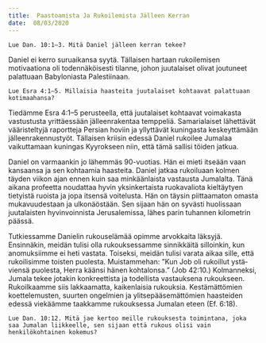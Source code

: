 ```yaml
---
title:  Paastoamista Ja Rukoilemista Jälleen Kerran
date:  08/03/2020
---
```


`Lue Dan. 10:1–3. Mitä Daniel jälleen kerran tekee?`

Daniel ei kerro suruaikansa syytä. Tällaisen hartaan rukoilemisen motivaationa oli todennäköisesti tilanne, johon juutalaiset olivat joutuneet palattuaan Babyloniasta Palestiinaan.

`Lue Esra 4:1–5. Millaisia haasteita juutalaiset kohtaavat palattuaan kotimaahansa?`

Tiedämme Esra 4:1–5 perusteella, että juutalaiset kohtaavat voimakasta vastustusta yrittäessään jälleenrakentaa temppeliä. Samarialaiset lähettävät vääristeltyjä raportteja Per­sian hoviin ja yllyttävät kuningasta keskeyttämään jälleenrakennustyöt. Tällaisen kriisin edessä Daniel rukoilee Jumalaa vaikuttamaan kuningas Kyyrokseen niin, että tämä sallisi töiden jatkua.

Daniel on varmaankin jo lähemmäs 90-vuotias. Hän ei mieti itseään vaan kansaansa ja sen kohtaamia haasteita. Daniel jatkaa rukoiluaan kolmen täyden viikon ajan ennen kuin saa minkäänlaista vastausta Jumalalta. Tänä aikana profeetta noudattaa hyvin yksinkertaista ruokavaliota kieltäy­tyen tietyistä ruoista ja jopa itsensä voitelusta. Hän on täysin piittaamaton omasta mukavuudestaan ja ulkonäöstään. Sen sijaan hän on syvästi huolissaan juutalaisten hyvinvoinnista Jerusalemissa, lähes parin tuhannen kilometrin päässä.

Tutkiessamme Danielin rukouselämää opimme arvokkaita läksyjä. Ensinnäkin, meidän tulisi olla rukouksessamme sinnikkäitä silloinkin, kun anomuksiimme ei heti vastata. Toiseksi, meidän tulisi varata aikaa sille, että rukoilisimme toisten puolesta. Muistammehan: ”Kun Job oli rukoillut ystä­viensä puolesta, Herra käänsi hänen kohtalonsa.” (Job 42:10.) Kolmanneksi, Jumala tekee jotakin konkreettista ja todellista vastauksena rukoukseen. Rukoilkaamme siis lakkaamatta, kaikenlaisia rukouksia. Kestämättömien koettelemusten, suurten ongelmien ja ylitsepääsemättömien haasteiden edessä viekäämme taakkamme rukouksessa Jumalan eteen (Ef. 6:18).

`Lue Dan. 10:12. Mitä jae kertoo meille rukouksesta toimintana, joka saa Jumalan liikkeelle, sen sijaan että rukous olisi vain henkilökohtainen kokemus?`
